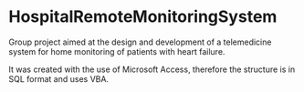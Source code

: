 # HospitalRemoteMonitoringSystem
Group project aimed at the design and development of a telemedicine system for home monitoring of patients with heart failure.

It was created with the use of Microsoft Access, therefore the structure is in SQL format and uses VBA.
